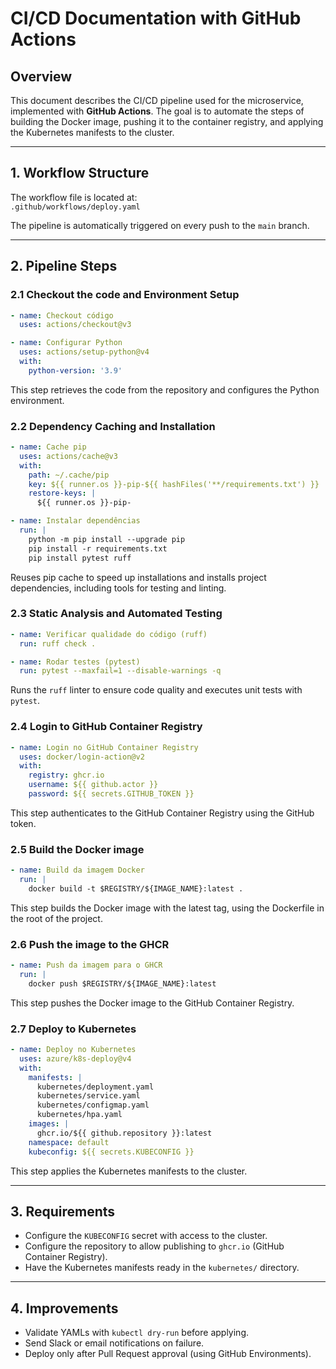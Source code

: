 # CI/CD Documentation with GitHub Actions

## Overview

This document describes the CI/CD pipeline used for the microservice, implemented with **GitHub Actions**. The goal is to automate the steps of building the Docker image, pushing it to the container registry, and applying the Kubernetes manifests to the cluster.

---

## 1. Workflow Structure

The workflow file is located at:  
`.github/workflows/deploy.yaml`

The pipeline is automatically triggered on every push to the `main` branch.

---

## 2. Pipeline Steps

### 2.1 Checkout the code and Environment Setup

```yaml
- name: Checkout código
  uses: actions/checkout@v3

- name: Configurar Python
  uses: actions/setup-python@v4
  with:
    python-version: '3.9'
```

This step retrieves the code from the repository and configures the Python environment.

### 2.2 Dependency Caching and Installation

```yaml
- name: Cache pip
  uses: actions/cache@v3
  with:
    path: ~/.cache/pip
    key: ${{ runner.os }}-pip-${{ hashFiles('**/requirements.txt') }}
    restore-keys: |
      ${{ runner.os }}-pip-

- name: Instalar dependências
  run: |
    python -m pip install --upgrade pip
    pip install -r requirements.txt
    pip install pytest ruff
```

Reuses pip cache to speed up installations and installs project dependencies, including tools for testing and linting.

### 2.3 Static Analysis and Automated Testing

```yaml
- name: Verificar qualidade do código (ruff)
  run: ruff check .

- name: Rodar testes (pytest)
  run: pytest --maxfail=1 --disable-warnings -q
```

Runs the `ruff` linter to ensure code quality and executes unit tests with `pytest`.

### 2.4 Login to GitHub Container Registry

```yaml
- name: Login no GitHub Container Registry
  uses: docker/login-action@v2
  with:
    registry: ghcr.io
    username: ${{ github.actor }}
    password: ${{ secrets.GITHUB_TOKEN }}
```

This step authenticates to the GitHub Container Registry using the GitHub token.

### 2.5 Build the Docker image

```yaml
- name: Build da imagem Docker
  run: |
    docker build -t $REGISTRY/${IMAGE_NAME}:latest .
```

This step builds the Docker image with the latest tag, using the Dockerfile in the root of the project.

### 2.6 Push the image to the GHCR

```yaml
- name: Push da imagem para o GHCR
  run: |
    docker push $REGISTRY/${IMAGE_NAME}:latest
``` 

This step pushes the Docker image to the GitHub Container Registry.

### 2.7 Deploy to Kubernetes

```yaml
- name: Deploy no Kubernetes
  uses: azure/k8s-deploy@v4
  with:
    manifests: |
      kubernetes/deployment.yaml
      kubernetes/service.yaml
      kubernetes/configmap.yaml
      kubernetes/hpa.yaml
    images: |
      ghcr.io/${{ github.repository }}:latest
    namespace: default
    kubeconfig: ${{ secrets.KUBECONFIG }}
```

This step applies the Kubernetes manifests to the cluster.

---

## 3. Requirements

- Configure the `KUBECONFIG` secret with access to the cluster.
- Configure the repository to allow publishing to `ghcr.io` (GitHub Container Registry).
- Have the Kubernetes manifests ready in the `kubernetes/` directory.

---

## 4. Improvements

- Validate YAMLs with `kubectl dry-run` before applying.
- Send Slack or email notifications on failure.
- Deploy only after Pull Request approval (using GitHub Environments).